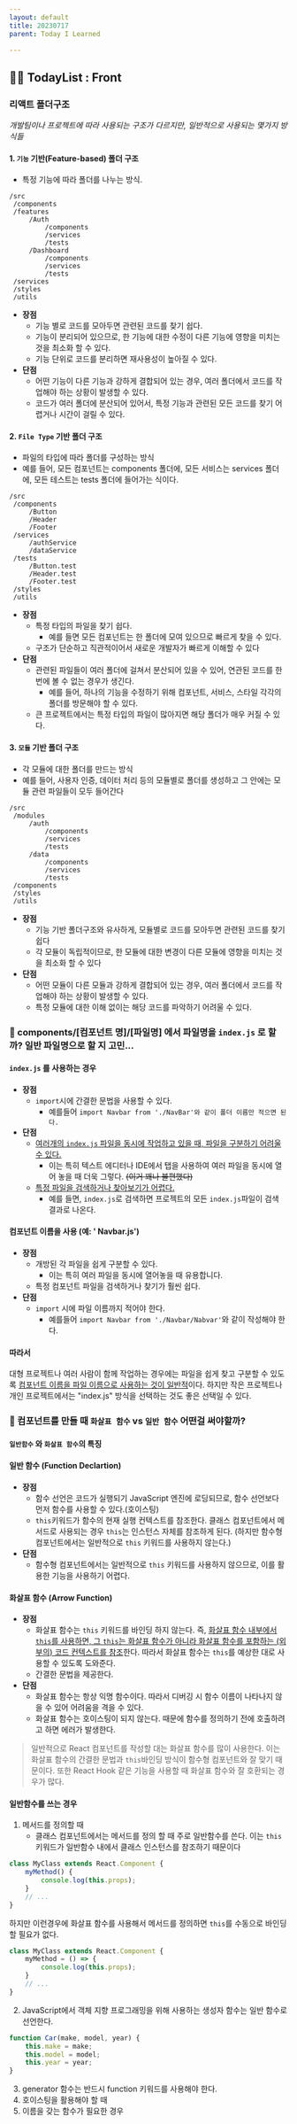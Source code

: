```yaml
---
layout: default
title: 20230717
parent: Today I Learned

---
```


## 💃🏼 TodayList : Front
### 리액트 폴더구조
*개발팀이나 프로젝트에 따라 사용되는 구조가 다르지만, 일반적으로 사용되는 몇가지 방식들*

#### 1. `기능` 기반(Feature-based) 폴더 구조
- 특정 기능에 따라 폴더를 나누는 방식.

```
/src
 /components
 /features
     /Auth
         /components
         /services
         /tests
     /Dashboard
         /components
         /services
         /tests
 /services
 /styles
 /utils

```

- **장점**
	- 기능 별로 코드를 모아두면 관련된 코드를 찾기 쉽다.
	- 기능이 분리되어 있으므로, 한 기능에 대한 수정이 다른 기능에 영향을 미치는 것을 최소화 할 수 있다.
	- 기능 단위로 코드를 분리하면 재사용성이 높아질 수 있다.
- **단점**
	- 어떤 기능이 다른 기능과 강하게 결합되어 있는 경우, 여러 폴더에서 코드를 작업해야 하는 상황이 발생할 수 있다.
	- 코드가 여러 폴더에 분산되어 있어서, 특정 기능과 관련된 모든 코드를 찾기 어렵거나 시간이 걸릴 수 있다.




#### 2. `File Type` 기반 폴더 구조
- 파일의 타입에 따라 폴더를 구성하는 방식
- 예를 들어, 모든 컴포넌트는 components 폴더에, 모든 서비스는 services 폴더에, 모든 테스트는 tests 폴더에 들어가는 식이다.

```
/src
 /components
     /Button
     /Header
     /Footer
 /services
     /authService
     /dataService
 /tests
     /Button.test
     /Header.test
     /Footer.test
 /styles
 /utils
```

- **장점**
	- 특정 타입의 파일을 찾기 쉽다.
		- 예를 들면 모든 컴포넌트는 한 폴더에 모여 있으므로 빠르게 찾을 수 있다.
	- 구조가 단순하고 직관적이어서 새로운 개발자가 빠르게 이해할 수 있다
- **단점**
	- 관련된 파일들이 여러 폴더에 걸쳐서 분산되어 있을 수 있어, 연관된 코드를 한번에 볼 수 없는 경우가 생긴다.
		- 예를 들어, 하나의 기능을 수정하기 위해 컴포넌트, 서비스, 스타일 각각의 폴더를 방문해야 할 수 있다.
	- 큰 프로젝트에서는 특정 타입의 파일이 많아지면 해당 폴더가 매우 커질 수 있다.


#### 3. `모듈` 기반 폴더 구조
- 각 모듈에 대한 폴더를 만드는 방식
- 예를 들어, 사용자 인증, 데이터 처리 등의 모듈별로 폴더를 생성하고 그 안에는 모듈 관련 파일들이 모두 들어간다

```
/src
 /modules
     /auth
         /components
         /services
         /tests
     /data
         /components
         /services
         /tests
 /components
 /styles
 /utils
```

- **장점**
	- 기능 기반 폴더구조와 유사하게, 모듈별로 코드를 모아두면 관련된 코드를 찾기 쉽다
	- 각 모듈이 독립적이므로, 한 모듈에 대한 변경이 다른 모듈에 영향을 미치는 것을 최소화 할 수 있다
- **단점**
	- 어떤 모듈이 다른 모듈과 강하게 결합되어 있는 경우, 여러 폴더에서 코드를 작업해야 하는 상황이 발생할 수 있다.
	- 특정 모듈에 대한 이해 없이는 해당 코드를 파악하기 어려울 수 있다.




### 🐑 components/[컴포넌트 명]/[파일명] 에서 파일명을 `index.js`  로 할까? 일반 파일명으로 할 지 고민...
#### `index.js` 를 사용하는 경우

- **장점**
	- `import`시에 간결한 문법을 사용할 수 있다.
		- 예를들어 `import Navbar from './NavBar'와 같이 폴더 이름만 적으면 된다.`
- **단점**
	- <u>여러개의 `index.js` 파일을 동시에 작업하고 있을 때, 파일을 구분하기 어려울 수 있다.</u>
		- 이는 특히 텍스트 에디터나 IDE에서 탭을 사용하여 여러 파일을 동시에 열어 놓을 때 더욱 그렇다. ~~(이거 꽤나 불편했다)~~
	- <u>특정 파일을 검색하거나 찾아보기가 어렵다.</u>
		- 예를 들면, `index.js`로 검색하면 프로젝트의 모든 `index.js`파일이 검색 결과로 나온다.

#### 컴포넌트 이름을 사용 (예: ' Navbar.js')
- **장점**
	- 개방된 각 파일을 쉽게 구분할 수 있다.
		- 이는 특히 여러 파일을 동시에 열어놓을 때 유용합니다.
	- 특정 컴포넌트 파일을 검색하거나 찾기가 훨씬 쉽다.
- **단점**
	- `import` 시에 파일 이름까지 적어야 한다.
		- 예를들어 `import Navbar from './Navbar/Nabvar'`와 같이 작성해야 한다.

#### 따라서
대형 프로젝트나 여러 사람이 함께 작업하는 경우에는 파일을 쉽게 찾고 구분할 수 있도록 <u>컴포넌트 이름을 파일 이름으로 사용하는 것이 일반적</u>이다.
하지만 작은 프로젝트나 개인 프로젝트에서는 "index.js" 방식을 선택하는 것도 좋은 선택일 수 있다.


### 🐑 컴포넌트를 만들 때 `화살표 함수`  vs `일반 함수` 어떤걸 써야할까?

#### `일반함수` 와 `화살표 함수`의 특징
#### 일반 함수 (Function Declartion)
- **장점**
	- 함수 선언은 코드가 실행되기 JavaScript 엔진에 로딩되므로, 함수 선언보다 먼저 함수를 사용할 수 있다.(호이스팅)
	- `this`키워드가 함수의 현재 실행 컨텍스트를 참조한다. 클래스 컴포넌트에서 메서드로 사용되는 경우 `this`는 인스턴스 자체를 참조하게 된다. (하지만 함수형 컴포넌트에서는 일반적으로 `this` 키워드를 사용하지 않는다.)
- **단점**
	- 함수형 컴포넌트에서는 일반적으로 `this` 키워드를 사용하지 않으므로, 이를 활용한 기능을 사용하기 어렵다.

#### 화살표 함수 (Arrow Function)
- **장점**
	- 화살표 함수는 `this` 키워드를 바인딩 하지 않는다. 즉, <u>화살표 함수 내부에서 `this`를 사용하면, 그 `this`는 화살표 함수가 아니라 화살표 함수를 포함하는 (외부의) 코드 컨텍스트를 참조</u>한다. 따라서 화살표 함수는 `this`를 예상한 대로 사용할 수 있도록 도와준다.
	- 간결한 문법을 제공한다.
- **단점**
	- 화살표 함수는 항상 익명 함수이다. 따라서 디버깅 시 함수 이름이 나타나지 않을 수 있어 어려움을 격을 수 있다.
	- 화살표 함수는 호이스팅이 되지 않는다. 때문에 함수를 정의하기 전에 호출하려고 하면 에러가 발생한다.

> 일반적으로 React 컴포넌트를 작성할 대는 화살표 함수를 많이 사용한다. 이는 화살표 함수의 간결한 문법과 `this`바인딩 방식이 함수형 컴포넌트와 잘 맞기 때문이다. 
> 또한 React Hook 같은 기능을 사용할 때 화살표 함수와 잘 호환되는 경우가 많다.


#### 일반함수를 쓰는 경우
1. 메서드를 정의할 때
	- 클래스 컴포넌트에서는 메서드를 정의 할 때 주로 일반함수를 쓴다. 이는 `this` 키워드가 일반함수 내에서 클래스 인스턴스를 참조하기 때문이다
``` js
class MyClass extends React.Component {
    myMethod() {
        console.log(this.props);
    }
    // ...
}

```
하지만 이런경우에 화살표 함수를 사용해서 메서드를 정의하면 `this`를 수동으로 바인딩할 필요가 없다.
``` js
class MyClass extends React.Component {
    myMethod = () => {
        console.log(this.props);
    }
    // ...
}

```

2. JavaScript에서 객체 지향 프로그래밍을 위해 사용하는 생성자 함수는 일반 함수로 선언한다.
```js
function Car(make, model, year) {
    this.make = make;
    this.model = model;
    this.year = year;
}
```

3. generator 함수는 반드시 function 키워드를 사용해야 한다.
4. 호이스팅을 활용해야 할 때 
5. 이름을 갖는 함수가 필요한 경우


